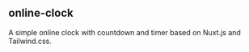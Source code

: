 online-clock
---

A simple online clock with countdown and timer based on Nuxt.js and Tailwind.css.
